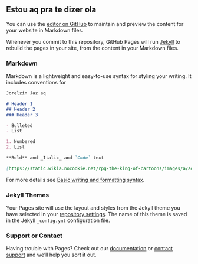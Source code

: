 ## Estou aq pra te dizer ola

You can use the [editor on GitHub](https://github.com/Jorelzin/Joel-Sepulveda-Matins/edit/gh-pages/index.md) to maintain and preview the content for your website in Markdown files.

Whenever you commit to this repository, GitHub Pages will run [Jekyll](https://jekyllrb.com/) to rebuild the pages in your site, from the content in your Markdown files.

### Markdown

Markdown is a lightweight and easy-to-use syntax for styling your writing. It includes conventions for

```markdown
Jorelzin Jaz aq

# Header 1
## Header 2
### Header 3

- Bulleted
- List

1. Numbered
2. List

**Bold** and _Italic_ and `Code` text

[https://static.wikia.nocookie.net/rpg-the-king-of-cartoons/images/a/ad/Vasto_Lorde.gif/revision/latest?cb=20180309213939&path-prefix=pt-br](url) and ![Image](src)
```

For more details see [Basic writing and formatting syntax](https://docs.github.com/en/github/writing-on-github/getting-started-with-writing-and-formatting-on-github/basic-writing-and-formatting-syntax).

### Jekyll Themes

Your Pages site will use the layout and styles from the Jekyll theme you have selected in your [repository settings](https://github.com/Jorelzin/Joel-Sepulveda-Matins/settings/pages). The name of this theme is saved in the Jekyll `_config.yml` configuration file.

### Support or Contact

Having trouble with Pages? Check out our [documentation](https://docs.github.com/categories/github-pages-basics/) or [contact support](https://support.github.com/contact) and we’ll help you sort it out.

